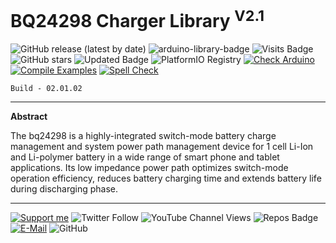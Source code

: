 # BQ24298 Charger Library <sup>V2.1</sup>

![GitHub release (latest by date)](https://img.shields.io/github/v/release/akkoyun/BQ24298) ![arduino-library-badge](https://www.ardu-badge.com/badge/BQ24298.svg?) ![Visits Badge](https://badges.pufler.dev/visits/akkoyun/BQ24298) ![GitHub stars](https://img.shields.io/github/stars/akkoyun/BQ24298?style=flat&logo=github) ![Updated Badge](https://badges.pufler.dev/updated/akkoyun/BQ24298) ![PlatformIO Registry](https://badges.registry.platformio.org/packages/akkoyun/library/BQ24298.svg) 
[![Check Arduino](https://github.com/akkoyun/BQ24298/actions/workflows/check-arduino.yml/badge.svg)](https://github.com/akkoyun/BQ24298/actions/workflows/check-arduino.yml) [![Compile Examples](https://github.com/akkoyun/BQ24298/actions/workflows/compile-examples.yml/badge.svg)](https://github.com/akkoyun/BQ24298/actions/workflows/compile-examples.yml) [![Spell Check](https://github.com/akkoyun/BQ24298/actions/workflows/spell-check.yml/badge.svg)](https://github.com/akkoyun/BQ24298/actions/workflows/spell-check.yml)

	Build - 02.01.02

---

**Abstract**

The bq24298 is a highly-integrated switch-mode battery charge management and system power path management device for 1 cell Li-Ion and Li-polymer battery in a wide range of smart phone and tablet applications. Its low impedance power path optimizes switch-mode operation efficiency, reduces battery charging time and extends battery life during discharging phase.

---

[![Support me](https://img.shields.io/badge/Support-PATREON-GREEN.svg)](https://www.patreon.com/bePatron?u=62967889) ![Twitter Follow](https://img.shields.io/twitter/follow/gunceakkoyun?style=social) ![YouTube Channel Views](https://img.shields.io/youtube/channel/views/UCIguQGdaBT1GnnVMz5qAZ2Q?style=social) ![Repos Badge](https://badges.pufler.dev/repos/akkoyun) [![E-Mail](https://img.shields.io/badge/E_Mail-Mehmet_Gunce_Akkoyun-blue.svg)](mailto:akkoyun@me.com) ![GitHub](https://img.shields.io/github/license/akkoyun/Statistical) 